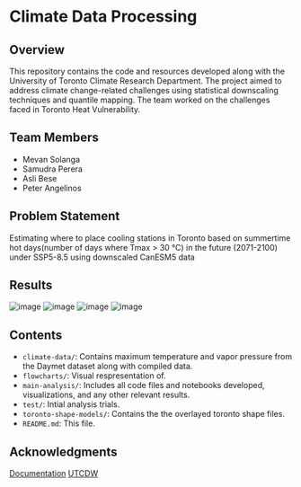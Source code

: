 # Climate Data Processing

## Overview

This repository contains the code and resources developed along with the University of Toronto Climate Research Department. The project aimed to address climate change-related challenges using statistical downscaling techniques and quantile mapping. The team worked on the challenges faced in Toronto Heat Vulnerability.

## Team Members

- Mevan Solanga
- Samudra Perera
- Asli Bese
- Peter Angelinos

## Problem Statement

Estimating where to place cooling stations in Toronto based on summertime hot days(number of days where Tmax > 30 °C) in the future (2071-2100) under SSP5-8.5 using downscaled CanESM5 data

## Results
![image](https://github.com/Mevan-Solanga/Climate-Data-Processing/assets/118385727/ec32d472-daca-4b9e-a114-1fe96bd364a6)
![image](https://github.com/Mevan-Solanga/Climate-Data-Processing/assets/118385727/b4491dc9-1f58-4120-b4ca-67d3bf8521d2)
![image](https://github.com/Mevan-Solanga/Climate-Data-Processing/assets/118385727/ec7828d6-281a-4838-9564-ae9d79f7b853)
![image](https://github.com/Mevan-Solanga/Climate-Data-Processing/assets/118385727/e72e3dd7-e9a8-494c-9881-3329cec4e65e)


## Contents

- `climate-data/`: Contains maximum temperature and vapor pressure from the Daymet dataset along with compiled data.
- `flowcharts/`: Visual respresentation of.
- `main-analysis/`: Includes all code files and notebooks developed, visualizations, and any other relevant results.
- `test/`: Intial analysis trials.
- `toronto-shape-models/`: Contains the the overlayed toronto shape files.
- `README.md`: This file.

## Acknowledgments

[Documentation](https://utcdw.physics.utoronto.ca/UTCDW_Guidebook/README.html)
[UTCDW](https://utcdw.physics.utoronto.ca/)
